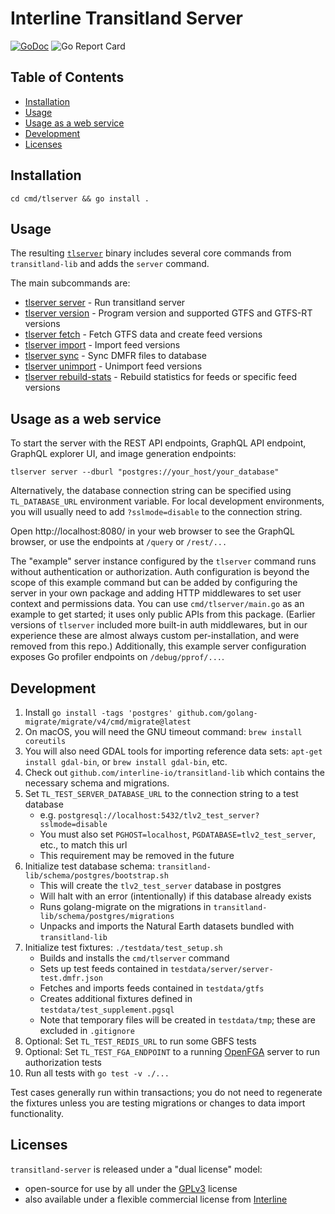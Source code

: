 # Interline Transitland Server <!-- omit in toc -->

[![GoDoc](https://godoc.org/github.com/interline-io/transitland-server?status.svg)](https://godoc.org/github.com/interline-io/transitland-server) ![Go Report Card](https://goreportcard.com/badge/github.com/interline-io/transitland-server)

## Table of Contents <!-- omit in toc -->
<!-- to update use https://marketplace.visualstudio.com/items?itemName=yzhang.markdown-all-in-one -->
- [Installation](#installation)
- [Usage](#usage)
- [Usage as a web service](#usage-as-a-web-service)
- [Development](#development)
- [Licenses](#licenses)


## Installation

`cd cmd/tlserver && go install .`

## Usage

The resulting [`tlserver`](docs/cli/tlserver.md) binary includes several core commands from `transitland-lib` and adds the `server` command.

The main subcommands are:
* [tlserver server](docs/cli/tlserver_server.md)	 - Run transitland server
* [tlserver version](docs/cli/tlserver_version.md)	 - Program version and supported GTFS and GTFS-RT versions
* [tlserver fetch](docs/cli/tlserver_fetch.md)	 - Fetch GTFS data and create feed versions
* [tlserver import](docs/cli/tlserver_import.md)	 - Import feed versions
* [tlserver sync](docs/cli/tlserver_sync.md)	 - Sync DMFR files to database
* [tlserver unimport](docs/cli/tlserver_unimport.md)	 - Unimport feed versions
* [tlserver rebuild-stats](docs/cli/tlserver_rebuild-stats.md)	 - Rebuild statistics for feeds or specific feed versions

## Usage as a web service

To start the server with the REST API endpoints, GraphQL API endpoint, GraphQL explorer UI, and image generation endpoints:

```
tlserver server --dburl "postgres://your_host/your_database"
```

Alternatively, the database connection string can be specified using `TL_DATABASE_URL` environment variable. For local development environments, you will usually need to add `?sslmode=disable` to the connection string.

Open http://localhost:8080/ in your web browser to see the GraphQL browser, or use the endpoints at `/query` or `/rest/...`

The "example" server instance configured by the  `tlserver` command runs without authentication or authorization. Auth configuration is beyond the scope of this example command but can be added by configuring the server in your own package and adding HTTP middlewares to set user context and permissions data. You can use `cmd/tlserver/main.go` as an example to get started; it uses only public APIs from this package. (Earlier versions of `tlserver` included more built-in auth middlewares, but in our experience these are almost always custom per-installation, and were removed from this repo.) Additionally, this example server configuration exposes Go profiler endpoints on `/debug/pprof/...`. 

## Development

1. Install `go install -tags 'postgres' github.com/golang-migrate/migrate/v4/cmd/migrate@latest`
2. On macOS, you will need the GNU timeout command: `brew install coreutils`
3. You will also need GDAL tools for importing reference data sets: `apt-get install gdal-bin`, or `brew install gdal-bin`, etc.
4. Check out `github.com/interline-io/transitland-lib` which contains the necessary schema and migrations.
5. Set `TL_TEST_SERVER_DATABASE_URL` to the connection string to a test database
   - e.g. `postgresql://localhost:5432/tlv2_test_server?sslmode=disable`
   - You must also set `PGHOST=localhost`, `PGDATABASE=tlv2_test_server`, etc., to match this url
   - This requirement may be removed in the future
1. Initialize test database schema: `transitland-lib/schema/postgres/bootstrap.sh`
   - This will create the `tlv2_test_server` database in postgres
   - Will halt with an error (intentionally) if this database already exists
   - Runs golang-migrate on the migrations in `transitland-lib/schema/postgres/migrations`
   - Unpacks and imports the Natural Earth datasets bundled with `transitland-lib`
2. Initialize test fixtures: `./testdata/test_setup.sh`
   - Builds and installs the `cmd/tlserver` command
   - Sets up test feeds contained in `testdata/server/server-test.dmfr.json`
   - Fetches and imports feeds contained in `testdata/gtfs`
   - Creates additional fixtures defined in `testdata/test_supplement.pgsql`
   - Note that temporary files will be created in `testdata/tmp`; these are excluded in `.gitignore`
3. Optional: Set `TL_TEST_REDIS_URL` to run some GBFS tests
4. Optional: Set `TL_TEST_FGA_ENDPOINT` to a running [OpenFGA](https://github.com/openfga/openfga) server to run authorization tests
5. Run all tests with `go test -v ./...`

Test cases generally run within transactions; you do not need to regenerate the fixtures unless you are testing migrations or changes to data import functionality.
  
## Licenses

`transitland-server` is released under a "dual license" model:

- open-source for use by all under the [GPLv3](LICENSE) license
- also available under a flexible commercial license from [Interline](mailto:info@interline.io)


